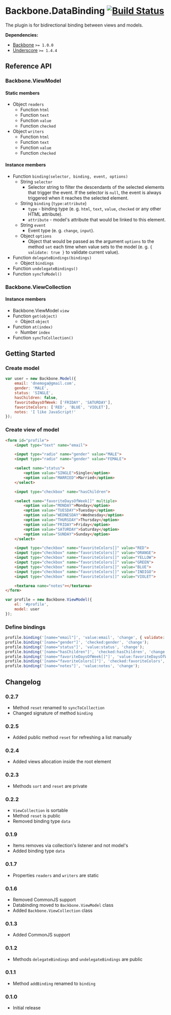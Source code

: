 [lnk]: https://travis-ci.org/DreamTheater/Backbone.DataBinding
[img]: https://secure.travis-ci.org/DreamTheater/Backbone.DataBinding.png

# Backbone.DataBinding [![Build Status][img]][lnk]
The plugin is for bidirectional binding between views and models.

**Dependencies:**

  - [Backbone](https://github.com/documentcloud/backbone) `>= 1.0.0`
  - [Underscore](https://github.com/documentcloud/underscore) `>= 1.4.4`

## Reference API
### Backbone.ViewModel
#### Static members
  - Object `readers`
    - Function `html`
    - Function `text`
    - Function `value`
    - Function `checked`
  - Object `writers`
    - Function `html`
    - Function `text`
    - Function `value`
    - Function `checked`

#### Instance members
  - Function `binding(selector, binding, event, options)`
    - String `selector`
      - Selector string to filter the descendants of the selected elements that trigger the event. If the selector is `null`, the event is always triggered when it reaches the selected element.
    - String `binding` (`type:attribute`)
      - `type` - binding type (e. g. `html`, `text`, `value`, `checked` or any other HTML attribute).
      - `attribute` - model's attribute that would be linked to this element.
    - String `event`
      - Event type (e. g. `change`, `input`).
    - Object `options`
      - Object that would be passed as the argument `options` to the method `set` each time when value sets to the model (e. g. `{ validate: true }` to validate current value).
  - Function `delegateBindings(bindings)`
    - Object `bindings`
  - Function `undelegateBindings()`
  - Function `syncToModel()`

### Backbone.ViewCollection
#### Instance members
  - Backbone.ViewModel `view`
  - Function `get(object)`
    - Object `object`
  - Function `at(index)`
    - Number `index`
  - Function `syncToCollection()`

## Getting Started
### Create model
```js
var user = new Backbone.Model({
    email: 'dnemoga@gmail.com',
    gender: 'MALE',
    status: 'SINGLE',
    hasChildren: false,
    favoriteDaysOfWeek: ['FRIDAY', 'SATURDAY'],
    favoriteColors: ['RED', 'BLUE', 'VIOLET'],
    notes: 'I like JavaScript!'
});
```

### Create view of model
```html
<form id="profile">
    <input type="text" name="email">

    <input type="radio" name="gender" value="MALE">
    <input type="radio" name="gender" value="FEMALE">

    <select name="status">
        <option value="SINGLE">Single</option>
        <option value="MARRIED">Married</option>
    </select>

    <input type="checkbox" name="hasChildren">

    <select name="favoriteDaysOfWeek[]" multiple>
        <option value="MONDAY">Monday</option>
        <option value="TUESDAY">Tuesday</option>
        <option value="WEDNESDAY">Wednesday</option>
        <option value="THURSDAY">Thursday</option>
        <option value="FRIDAY">Friday</option>
        <option value="SATURDAY">Saturday</option>
        <option value="SUNDAY">Sunday</option>
    </select>

    <input type="checkbox" name="favoriteColors[]" value="RED">
    <input type="checkbox" name="favoriteColors[]" value="ORANGE">
    <input type="checkbox" name="favoriteColors[]" value="YELLOW">
    <input type="checkbox" name="favoriteColors[]" value="GREEN">
    <input type="checkbox" name="favoriteColors[]" value="BLUE">
    <input type="checkbox" name="favoriteColors[]" value="INDIGO">
    <input type="checkbox" name="favoriteColors[]" value="VIOLET">

    <textarea name="notes"></textarea>
</form>
```

```js
var profile = new Backbone.ViewModel({
    el: '#profile',
    model: user
});
```

### Define bindings
```js
profile.binding('[name="email"]', 'value:email', 'change', { validate: true });
profile.binding('[name="gender"]', 'checked:gender', 'change');
profile.binding('[name="status"]', 'value:status', 'change');
profile.binding('[name="hasChildren"]', 'checked:hasChildren', 'change');
profile.binding('[name="favoriteDaysOfWeek[]"]', 'value:favoriteDaysOfWeek', 'change');
profile.binding('[name="favoriteColors[]"]', 'checked:favoriteColors', 'change');
profile.binding('[name="notes"]', 'value:notes', 'change');
```

## Changelog
### 0.2.7
  - Method `reset` renamed to `syncToCollection`
  - Changed signature of method `binding`

### 0.2.5
  - Added public method `reset` for refreshing a list manually

### 0.2.4
  - Added views allocation inside the root element

### 0.2.3
  - Methods `sort` and `reset` are private

### 0.2.2
  - `ViewCollection` is sortable
  - Method `reset` is public
  - Removed binding type `data`

### 0.1.9
  - Items removes via collection's listener and not model's
  - Added binding type `data`

### 0.1.7
  - Properties `readers` and `writers` are static

### 0.1.6
  - Removed CommonJS support
  - Databinding moved to `Backbone.ViewModel` class
  - Added `Backbone.ViewCollection` class

### 0.1.3
  - Added CommonJS support

### 0.1.2
  - Methods `delegateBindings` and `undelegateBindings` are public

### 0.1.1
  - Method `addBinding` renamed to `binding`

### 0.1.0
  - Initial release
